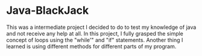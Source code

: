 # Java-BlackJack
This was a intermediate project I decided to do to test my knowledge of java and not receive any help at all. In this project, I fully grasped the simple concept of loops using the "while'" and "if" statements. Another thing I learned is using different methods for different parts of my program.
